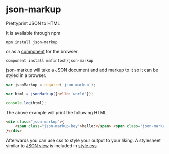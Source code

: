# json-markup

Prettyprint JSON to HTML

It is available through npm

	npm install json-markup

or as a [component](https://github.com/component/component) for the browser

	component install mafintosh/json-markup

json-markup will take a JSON document and add markup to it so it can be styled in a browser.

``` js
var jsonMarkup = require('json-markup');

var html = jsonMarkup({hello:'world'});

console.log(html);
```

The above example will print the following HTML

``` html
<div class="json-markup">{
	<span class="json-markup-key">hello:</span> <span class="json-markup-string">"world"</span>
}</div>
```

Afterwards you can use css to style your output to your liking.
A stylesheet similar to [JSON view](https://chrome.google.com/webstore/detail/jsonview/chklaanhfefbnpoihckbnefhakgolnmc) is included in [style.css](https://github.com/mafintosh/json-markup/blob/master/style.css)
